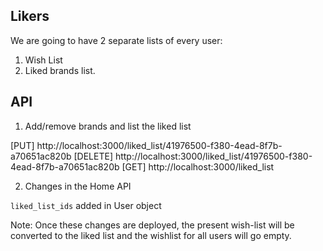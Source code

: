 Likers
------

We are going to have 2 separate lists of every user:

1. Wish List
2. Liked brands list.

API 
---

1. Add/remove brands and list the liked list

[PUT]    http://localhost:3000/liked_list/41976500-f380-4ead-8f7b-a70651ac820b
[DELETE] http://localhost:3000/liked_list/41976500-f380-4ead-8f7b-a70651ac820b
[GET]    http://localhost:3000/liked_list

2. Changes in the Home API

`liked_list_ids` added in User object

Note: Once these changes are deployed, the present wish-list will be converted to the liked list and the wishlist for all users will go empty.
